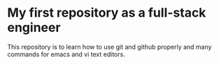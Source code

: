 # My first repository as a full-stack engineer

This repository is to learn how to use git and github properly and many commands for emacs and vi text editors.
